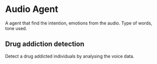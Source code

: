 # Audio Agent

A agent that find the intention, emotions from the audio.
Type of words, tone used.

## Drug addiction detection 

Detect a drug addicted individuals by analysing the voice data.